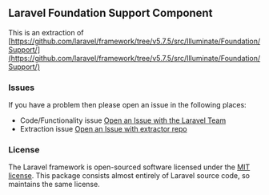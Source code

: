## Laravel Foundation Support Component

This is an extraction of [https://github.com/laravel/framework/tree/v5.7.5/src/Illuminate/Foundation/Support/](https://github.com/laravel/framework/tree/v5.7.5/src/Illuminate/Foundation/Support/)


### Issues

If you have a problem then please open an issue in the following places:

* Code/Functionality issue [Open an Issue with the Laravel Team](https://github.com/laravel/framework/issues/new/choose)
* Extraction issue [Open an Issue with extractor repo](https://github.com/laravel-foundation/readme/issues/new)


### License

The Laravel framework is open-sourced software licensed under the [MIT license](http://opensource.org/licenses/MIT). This package consists almost entirely of Laravel source code, so maintains the same license.
